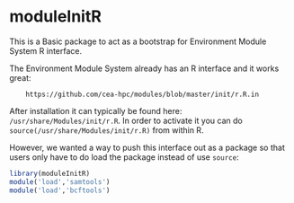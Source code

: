 # moduleInitR
This is a Basic package to act as a bootstrap for Environment Module System R interface.

The Environment Module System already has an R interface and it works great:

```
    https://github.com/cea-hpc/modules/blob/master/init/r.R.in
```

After installation it can typically be found here: `/usr/share/Modules/init/r.R`.
In order to activate it you can do `source(/usr/share/Modules/init/r.R)` from within R.

However, we wanted a way to push this interface out as a package so that users only have to do load the package instead of use `source`:

```r
library(moduleInitR)
module('load','samtools')
module('load','bcftools')
```
